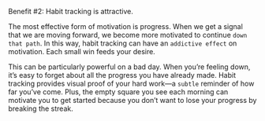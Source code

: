 Benefit #2: Habit tracking is attractive.

The most effective form of motivation is progress. When we get a
signal that we are moving forward, we become more motivated to
continue `down that path`. In this way, habit tracking can have an
`addictive effect` on motivation. Each small win feeds your desire.

This can be particularly powerful on a bad day. When you’re feeling
down, it’s easy to forget about all the progress you have already made.
Habit tracking provides visual proof of your hard work—a `subtle`
reminder of how far you’ve come. Plus, the empty square you see each
morning can motivate you to get started because you don’t want to
lose your progress by breaking the streak.